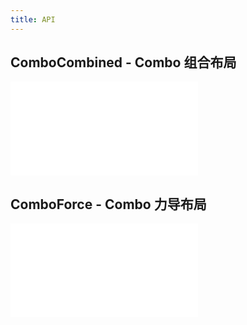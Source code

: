 ```yaml
---
title: API
---
```


## ComboCombined - Combo 组合布局

<embed src="@/docs/api/graphLayout/comboCombined.zh.md"></embed>

## ComboForce - Combo 力导布局

<embed src="@/docs/api/graphLayout/comboForce.zh.md"></embed>
